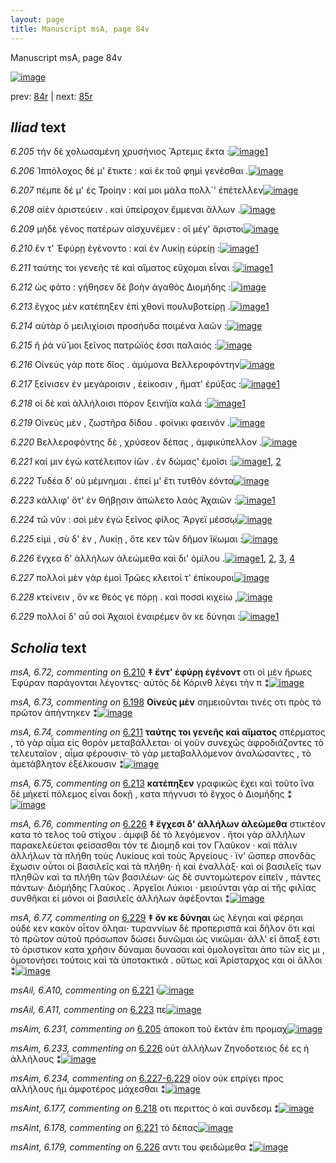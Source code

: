 ```yaml
---
layout: page
title: Manuscript msA, page 84v
---
```


Manuscript msA, page 84v

[![image](http://www.homermultitext.org/iipsrv?OBJ=IIP,1.0&FIF=/project/homer/pyramidal/deepzoom/hmt/vaimg/2017a/VA084VN_0587.tif&WID=100&CVT=JPEG)](http://www.homermultitext.org/ict2/?urn=urn:cite2:hmt:vaimg.2017a:VA084VN_0587)

prev:  [84r](../84r/) | next:  [85r](../85r/)

## *Iliad* text

*6.205* <a id="6.205"/> τὴν δὲ χολωσαμένη χρυσήνιος Ἄρτεμις ἔκτα :[![image](http://www.homermultitext.org/iipsrv?OBJ=IIP,1.0&FIF=/project/homer/pyramidal/deepzoom/hmt/vaimg/2017a/VA084VN_0587.tif&RGN=0.438,0.2239,0.45,0.0376&WID=1000&CVT=JPEG)](http://www.homermultitext.org/ict2/?urn=urn:cite2:hmt:vaimg.2017a:VA084VN_0587@0.438,0.2239,0.45,0.0376)[1](#msAim_6.231)

*6.206* <a id="6.206"/> Ἱππόλοχος δέ μ' ἔτικτε : καὶ ἐκ τοῦ φημὶ γενέσθαι .[![image](http://www.homermultitext.org/iipsrv?OBJ=IIP,1.0&FIF=/project/homer/pyramidal/deepzoom/hmt/vaimg/2017a/VA084VN_0587.tif&RGN=0.438,0.2487,0.45,0.0331&WID=1000&CVT=JPEG)](http://www.homermultitext.org/ict2/?urn=urn:cite2:hmt:vaimg.2017a:VA084VN_0587@0.438,0.2487,0.45,0.0331)

*6.207* <a id="6.207"/> πέμπε δέ μ' ἐς Τροίην : καί μοι μάλα πολλ`' ἐπέτελλεν[![image](http://www.homermultitext.org/iipsrv?OBJ=IIP,1.0&FIF=/project/homer/pyramidal/deepzoom/hmt/vaimg/2017a/VA084VN_0587.tif&RGN=0.441,0.269,0.45,0.0278&WID=1000&CVT=JPEG)](http://www.homermultitext.org/ict2/?urn=urn:cite2:hmt:vaimg.2017a:VA084VN_0587@0.441,0.269,0.45,0.0278)

*6.208* <a id="6.208"/> αἰὲν ἀριστεύειν . καὶ ὑπείροχον ἔμμεναι ἄλλων .[![image](http://www.homermultitext.org/iipsrv?OBJ=IIP,1.0&FIF=/project/homer/pyramidal/deepzoom/hmt/vaimg/2017a/VA084VN_0587.tif&RGN=0.435,0.2893,0.45,0.0278&WID=1000&CVT=JPEG)](http://www.homermultitext.org/ict2/?urn=urn:cite2:hmt:vaimg.2017a:VA084VN_0587@0.435,0.2893,0.45,0.0278)

*6.209* <a id="6.209"/> μὴδὲ γένος πατέρων αἰσχυνέμεν : οἳ μέγ' ἄριστοι[![image](http://www.homermultitext.org/iipsrv?OBJ=IIP,1.0&FIF=/project/homer/pyramidal/deepzoom/hmt/vaimg/2017a/VA084VN_0587.tif&RGN=0.437,0.3073,0.45,0.0278&WID=1000&CVT=JPEG)](http://www.homermultitext.org/ict2/?urn=urn:cite2:hmt:vaimg.2017a:VA084VN_0587@0.437,0.3073,0.45,0.0278)

*6.210* <a id="6.210"/> ἔν τ' Ἐφύρῃ ἐγένοντο : καὶ ἐν Λυκίῃ εὐρείῃ :[![image](http://www.homermultitext.org/iipsrv?OBJ=IIP,1.0&FIF=/project/homer/pyramidal/deepzoom/hmt/vaimg/2017a/VA084VN_0587.tif&RGN=0.439,0.3253,0.45,0.0278&WID=1000&CVT=JPEG)](http://www.homermultitext.org/ict2/?urn=urn:cite2:hmt:vaimg.2017a:VA084VN_0587@0.439,0.3253,0.45,0.0278)[1](#msA_6.72)

*6.211* <a id="6.211"/> ταύτης τοι γενεῆς τὲ καὶ αἵματος εὔχομαι εἶναι :[![image](http://www.homermultitext.org/iipsrv?OBJ=IIP,1.0&FIF=/project/homer/pyramidal/deepzoom/hmt/vaimg/2017a/VA084VN_0587.tif&RGN=0.439,0.3456,0.45,0.0278&WID=1000&CVT=JPEG)](http://www.homermultitext.org/ict2/?urn=urn:cite2:hmt:vaimg.2017a:VA084VN_0587@0.439,0.3456,0.45,0.0278)[1](#msA_6.74)

*6.212* <a id="6.212"/> ὡς φάτο : γήθησεν δὲ βοὴν ἀγαθὸς Διομήδης :[![image](http://www.homermultitext.org/iipsrv?OBJ=IIP,1.0&FIF=/project/homer/pyramidal/deepzoom/hmt/vaimg/2017a/VA084VN_0587.tif&RGN=0.439,0.3651,0.45,0.0278&WID=1000&CVT=JPEG)](http://www.homermultitext.org/ict2/?urn=urn:cite2:hmt:vaimg.2017a:VA084VN_0587@0.439,0.3651,0.45,0.0278)

*6.213* <a id="6.213"/> ἔγχος μὲν κατέπηξεν ἐπὶ χθονὶ πουλυβοτείρῃ .[![image](http://www.homermultitext.org/iipsrv?OBJ=IIP,1.0&FIF=/project/homer/pyramidal/deepzoom/hmt/vaimg/2017a/VA084VN_0587.tif&RGN=0.436,0.3862,0.45,0.0293&WID=1000&CVT=JPEG)](http://www.homermultitext.org/ict2/?urn=urn:cite2:hmt:vaimg.2017a:VA084VN_0587@0.436,0.3862,0.45,0.0293)[1](#msA_6.75)

*6.214* <a id="6.214"/> αὐτὰρ ὃ μειλιχίοισι προσήυδα ποιμένα λαῶν :[![image](http://www.homermultitext.org/iipsrv?OBJ=IIP,1.0&FIF=/project/homer/pyramidal/deepzoom/hmt/vaimg/2017a/VA084VN_0587.tif&RGN=0.436,0.4042,0.45,0.0293&WID=1000&CVT=JPEG)](http://www.homermultitext.org/ict2/?urn=urn:cite2:hmt:vaimg.2017a:VA084VN_0587@0.436,0.4042,0.45,0.0293)

*6.215* <a id="6.215"/> ῆ ῥά νύ̆ μοι ξεῖνος πατρώϊός ἐσσι παλαιός :[![image](http://www.homermultitext.org/iipsrv?OBJ=IIP,1.0&FIF=/project/homer/pyramidal/deepzoom/hmt/vaimg/2017a/VA084VN_0587.tif&RGN=0.433,0.4237,0.45,0.0293&WID=1000&CVT=JPEG)](http://www.homermultitext.org/ict2/?urn=urn:cite2:hmt:vaimg.2017a:VA084VN_0587@0.433,0.4237,0.45,0.0293)

*6.216* <a id="6.216"/> Οἰνεύς γάρ ποτε δῖος . ἀμύμονα Βελλεροφόντην[![image](http://www.homermultitext.org/iipsrv?OBJ=IIP,1.0&FIF=/project/homer/pyramidal/deepzoom/hmt/vaimg/2017a/VA084VN_0587.tif&RGN=0.434,0.4403,0.45,0.0293&WID=1000&CVT=JPEG)](http://www.homermultitext.org/ict2/?urn=urn:cite2:hmt:vaimg.2017a:VA084VN_0587@0.434,0.4403,0.45,0.0293)

*6.217* <a id="6.217"/> ξείνισεν ἐν μεγάροισιν , ἐείκοσιν , ἤματ' ἐρύξας :[![image](http://www.homermultitext.org/iipsrv?OBJ=IIP,1.0&FIF=/project/homer/pyramidal/deepzoom/hmt/vaimg/2017a/VA084VN_0587.tif&RGN=0.448,0.4591,0.45,0.0331&WID=1000&CVT=JPEG)](http://www.homermultitext.org/ict2/?urn=urn:cite2:hmt:vaimg.2017a:VA084VN_0587@0.448,0.4591,0.45,0.0331)[1](#msAim_6.232)

*6.218* <a id="6.218"/> οἱ δὲ καὶ ἀλλήλοισι πόρον ξεινήϊα καλά :[![image](http://www.homermultitext.org/iipsrv?OBJ=IIP,1.0&FIF=/project/homer/pyramidal/deepzoom/hmt/vaimg/2017a/VA084VN_0587.tif&RGN=0.439,0.4816,0.45,0.0263&WID=1000&CVT=JPEG)](http://www.homermultitext.org/ict2/?urn=urn:cite2:hmt:vaimg.2017a:VA084VN_0587@0.439,0.4816,0.45,0.0263)[1](#msAint_6.177)

*6.219* <a id="6.219"/> Οἰνεὺς μὲν , ζωστῆρα δίδου . φοίνικι φαεινὸν .[![image](http://www.homermultitext.org/iipsrv?OBJ=IIP,1.0&FIF=/project/homer/pyramidal/deepzoom/hmt/vaimg/2017a/VA084VN_0587.tif&RGN=0.438,0.4996,0.45,0.0263&WID=1000&CVT=JPEG)](http://www.homermultitext.org/ict2/?urn=urn:cite2:hmt:vaimg.2017a:VA084VN_0587@0.438,0.4996,0.45,0.0263)

*6.220* <a id="6.220"/> Βελλεροφόντης δὲ , χρύσεον δέπας , ἀμφικύπελλον .[![image](http://www.homermultitext.org/iipsrv?OBJ=IIP,1.0&FIF=/project/homer/pyramidal/deepzoom/hmt/vaimg/2017a/VA084VN_0587.tif&RGN=0.439,0.5162,0.45,0.0301&WID=1000&CVT=JPEG)](http://www.homermultitext.org/ict2/?urn=urn:cite2:hmt:vaimg.2017a:VA084VN_0587@0.439,0.5162,0.45,0.0301)

*6.221* <a id="6.221"/> καί μιν ἐγὼ κατέλειπον ἰ̈ὼν . ἐν δώμας' ἐμοῖσι :[![image](http://www.homermultitext.org/iipsrv?OBJ=IIP,1.0&FIF=/project/homer/pyramidal/deepzoom/hmt/vaimg/2017a/VA084VN_0587.tif&RGN=0.439,0.5334,0.45,0.0301&WID=1000&CVT=JPEG)](http://www.homermultitext.org/ict2/?urn=urn:cite2:hmt:vaimg.2017a:VA084VN_0587@0.439,0.5334,0.45,0.0301)[1](#msAil_6.A10), [2](#msAint_6.178)

*6.222* <a id="6.222"/> Τυδέα δ' οὐ μέμνημαι . ἐπεί μ' ἔτι τυτθὸν ἐόντα[![image](http://www.homermultitext.org/iipsrv?OBJ=IIP,1.0&FIF=/project/homer/pyramidal/deepzoom/hmt/vaimg/2017a/VA084VN_0587.tif&RGN=0.438,0.556,0.45,0.0301&WID=1000&CVT=JPEG)](http://www.homermultitext.org/ict2/?urn=urn:cite2:hmt:vaimg.2017a:VA084VN_0587@0.438,0.556,0.45,0.0301)

*6.223* <a id="6.223"/> κάλλιφ' ὅτ' ἐν Θήβῃσιν ἀπώλετο λαὸς Ἀχαιῶν :[![image](http://www.homermultitext.org/iipsrv?OBJ=IIP,1.0&FIF=/project/homer/pyramidal/deepzoom/hmt/vaimg/2017a/VA084VN_0587.tif&RGN=0.44,0.5748,0.45,0.0301&WID=1000&CVT=JPEG)](http://www.homermultitext.org/ict2/?urn=urn:cite2:hmt:vaimg.2017a:VA084VN_0587@0.44,0.5748,0.45,0.0301)[1](#msAil_6.A11)

*6.224* <a id="6.224"/> τῶ νῦν : σοὶ μὲν ἐγὼ ξεῖνος φίλος Ἄργεϊ μέσσῳ[![image](http://www.homermultitext.org/iipsrv?OBJ=IIP,1.0&FIF=/project/homer/pyramidal/deepzoom/hmt/vaimg/2017a/VA084VN_0587.tif&RGN=0.441,0.5913,0.45,0.0301&WID=1000&CVT=JPEG)](http://www.homermultitext.org/ict2/?urn=urn:cite2:hmt:vaimg.2017a:VA084VN_0587@0.441,0.5913,0.45,0.0301)

*6.225* <a id="6.225"/> εἰμὶ , σὺ δ' ἐν , Λυκίῃ , ὅτε κεν τῶν δῆμον ἵ̈κωμαι :[![image](http://www.homermultitext.org/iipsrv?OBJ=IIP,1.0&FIF=/project/homer/pyramidal/deepzoom/hmt/vaimg/2017a/VA084VN_0587.tif&RGN=0.452,0.6093,0.45,0.0301&WID=1000&CVT=JPEG)](http://www.homermultitext.org/ict2/?urn=urn:cite2:hmt:vaimg.2017a:VA084VN_0587@0.452,0.6093,0.45,0.0301)

*6.226* <a id="6.226"/> ἔγχεα δ' ἀλλήλων ἀλεώμεθα καὶ δι' ὁμίλου .[![image](http://www.homermultitext.org/iipsrv?OBJ=IIP,1.0&FIF=/project/homer/pyramidal/deepzoom/hmt/vaimg/2017a/VA084VN_0587.tif&RGN=0.449,0.6319,0.45,0.0301&WID=1000&CVT=JPEG)](http://www.homermultitext.org/ict2/?urn=urn:cite2:hmt:vaimg.2017a:VA084VN_0587@0.449,0.6319,0.45,0.0301)[1](#msAim_6.233), [2](#msA_6.76), [3](#msAint_6.179), [4](#msAil_6.A12)

*6.227* <a id="6.227"/> πολλοὶ μὲν γὰρ ἐμοὶ Τρῶες κλειτοί τ' ἐπίκουροι[![image](http://www.homermultitext.org/iipsrv?OBJ=IIP,1.0&FIF=/project/homer/pyramidal/deepzoom/hmt/vaimg/2017a/VA084VN_0587.tif&RGN=0.445,0.6476,0.45,0.0301&WID=1000&CVT=JPEG)](http://www.homermultitext.org/ict2/?urn=urn:cite2:hmt:vaimg.2017a:VA084VN_0587@0.445,0.6476,0.45,0.0301)

*6.228* <a id="6.228"/> κτείνειν , ὅν κε θεός γε πόρῃ . καὶ ποσσὶ κιχείω ,[![image](http://www.homermultitext.org/iipsrv?OBJ=IIP,1.0&FIF=/project/homer/pyramidal/deepzoom/hmt/vaimg/2017a/VA084VN_0587.tif&RGN=0.448,0.6664,0.45,0.0301&WID=1000&CVT=JPEG)](http://www.homermultitext.org/ict2/?urn=urn:cite2:hmt:vaimg.2017a:VA084VN_0587@0.448,0.6664,0.45,0.0301)

*6.229* <a id="6.229"/> πολλοὶ δ' αὖ σοὶ Ἀχαιοὶ ἐναιρέμεν ὅν κε δύνηαι :[![image](http://www.homermultitext.org/iipsrv?OBJ=IIP,1.0&FIF=/project/homer/pyramidal/deepzoom/hmt/vaimg/2017a/VA084VN_0587.tif&RGN=0.449,0.6844,0.45,0.0331&WID=1000&CVT=JPEG)](http://www.homermultitext.org/ict2/?urn=urn:cite2:hmt:vaimg.2017a:VA084VN_0587@0.449,0.6844,0.45,0.0331)[1](#msA_6.77)

## *Scholia* text

*msA, 6.72, commenting on* [6.210](#6.210)  <a id="msA_6.72"/> **‡ ἔντ' ἐφύρῃ ἐγένοντ** οτι οἱ μὲν ἥρωες Ἐφύραν παράγονται λέγοντες· αὐτὸς δὲ Κόρινθ λέγει τὴν π ⁑[![image](http://www.homermultitext.org/iipsrv?OBJ=IIP,1.0&FIF=/project/homer/pyramidal/deepzoom/hmt/vaimg/2017a/VA084VN_0587.tif&RGN=0.18054532,0.32918396,0.21665438,0.04398340&WID=1000&CVT=JPEG)](http://www.homermultitext.org/ict2/?urn=urn:cite2:hmt:vaimg.2017a:VA084VN_0587@0.18054532,0.32918396,0.21665438,0.04398340)

*msA, 6.73, commenting on* [6.198](#6.198)  <a id="msA_6.73"/> **Οἰνεὺς μὲν** σημειοῦνται τινὲς οτι πρὸς τὸ πρῶτον ἀπήντηκεν ⁑[![image](http://www.homermultitext.org/iipsrv?OBJ=IIP,1.0&FIF=/project/homer/pyramidal/deepzoom/hmt/vaimg/2017a/VA084VN_0587.tif&RGN=0.18165070,0.36016598,0.21296979,0.02683264&WID=1000&CVT=JPEG)](http://www.homermultitext.org/ict2/?urn=urn:cite2:hmt:vaimg.2017a:VA084VN_0587@0.18165070,0.36016598,0.21296979,0.02683264)

*msA, 6.74, commenting on* [6.211](#6.211)  <a id="msA_6.74"/> **ταύτης τοι γενεῆς καὶ αἵματος** σπέρματος , τὸ γὰρ αἷμα εἰς θορὸν μεταβάλλεται· οἱ γοῦν συνεχῶς ἀφροδιάζοντες τὸ τελευταῖον , αἷμα φέρουσιν· τὸ γὰρ μεταβαλλόμενον ἀναλώσαντες , τὸ ἀμετάβλητον ἐξέλκουσιν ⁑[![image](http://www.homermultitext.org/iipsrv?OBJ=IIP,1.0&FIF=/project/homer/pyramidal/deepzoom/hmt/vaimg/2017a/VA084VN_0587.tif&RGN=0.17796610,0.38395574,0.22881356,0.07302905&WID=1000&CVT=JPEG)](http://www.homermultitext.org/ict2/?urn=urn:cite2:hmt:vaimg.2017a:VA084VN_0587@0.17796610,0.38395574,0.22881356,0.07302905)

*msA, 6.75, commenting on* [6.213](#6.213)  <a id="msA_6.75"/> **κατέπηξεν** γραφικῶς ἔχει καὶ τοῦτο ἵνα δὲ μὴκετί πόλεμος εἶναι δοκῇ , κατα πήγνυσι τὸ ἔγχος ὁ Διομήδης ⁑[![image](http://www.homermultitext.org/iipsrv?OBJ=IIP,1.0&FIF=/project/homer/pyramidal/deepzoom/hmt/vaimg/2017a/VA084VN_0587.tif&RGN=0.18533530,0.45532503,0.21849668,0.04868603&WID=1000&CVT=JPEG)](http://www.homermultitext.org/ict2/?urn=urn:cite2:hmt:vaimg.2017a:VA084VN_0587@0.18533530,0.45532503,0.21849668,0.04868603)

*msA, 6.76, commenting on* [6.226](#6.226)  <a id="msA_6.76"/> **‡ ἔγχεσι δ' ὰλλήλων ἀλεώμεθα** στικτέον κατα τὸ τελος τοῦ στίχου . ἀμφιβ δὲ τὸ λεγόμενον . ἤτοι γὰρ ἀλλήλων παρακελεύεται φείσασθαι τόν τε Διομηδ καὶ τον Γλαῦκον · καὶ πάλιν ἀλλήλων τὰ πλήθη τοὺς Λυκίους καὶ τοὺς Ἀργείους · ἵν' ὥσπερ σπονδὰς ἔχωσιν οὗτοι οἱ βασιλεῖς καὶ τὰ πλήθη· ἠ καὶ ἐναλλὰξ· καὶ οἱ βασιλεῖς των πληθῶν καὶ τα πλήθη τῶν βασιλέων· ὡς δὲ συντομώτερον εἰπεῖν , πάντες πάντων· Διὸμήδης Γλαῦκος . Ἀργεῖοι Λύκιοι · μειοῦνται γὰρ αἱ τῆς φιλίας συνθῆκαι εἰ μόνοι οἱ βασιλεῖς ἀλλήλων ἀφέξονται ⁑[![image](http://www.homermultitext.org/iipsrv?OBJ=IIP,1.0&FIF=/project/homer/pyramidal/deepzoom/hmt/vaimg/2017a/VA084VN_0587.tif&RGN=0.19528371,0.72005533,0.69196758,0.07219917&WID=1000&CVT=JPEG)](http://www.homermultitext.org/ict2/?urn=urn:cite2:hmt:vaimg.2017a:VA084VN_0587@0.19528371,0.72005533,0.69196758,0.07219917)

*msA, 6.77, commenting on* [6.229](#6.229)  <a id="msA_6.77"/> **‡ ὄν κε δύνηαι** ὡς λέγηαι καὶ φέρηαι οὐδέ κεν κακὸν οἶτον ὄληαι· τυραννίων δὲ προπερισπᾶ καὶ δῆλον ὅτι καὶ τὸ πρῶτον αὐτοῦ πρόσωπον δώσει δυνῶμαι ὡς νικῶμαι· ἀλλ' εἰ ἅπαξ ἐστι τὸ ὁριστικον κατα χρῆσιν δύναμαι δυνασαι καὶ ὁμολογεῖται ἀπο τῶν εἰς μι , ὁμοτονήσει τούτοις καὶ τὰ ὑποτακτικά . οὕτως καὶ Ἀρίσταρχος και οἱ ἄλλοι ⁑[![image](http://www.homermultitext.org/iipsrv?OBJ=IIP,1.0&FIF=/project/homer/pyramidal/deepzoom/hmt/vaimg/2017a/VA084VN_0587.tif&RGN=0.19638909,0.76901798,0.68920413,0.06390041&WID=1000&CVT=JPEG)](http://www.homermultitext.org/ict2/?urn=urn:cite2:hmt:vaimg.2017a:VA084VN_0587@0.19638909,0.76901798,0.68920413,0.06390041)

*msAil, 6.A10, commenting on* [6.221](#6.221)  <a id="msAil_6.A10"/> ι[![image](http://www.homermultitext.org/iipsrv?OBJ=IIP,1.0&FIF=/project/homer/pyramidal/deepzoom/hmt/vaimg/2017a/VA084VN_0587.tif&RGN=0.806,0.5357,0.028,0.0105&WID=1000&CVT=JPEG)](http://www.homermultitext.org/ict2/?urn=urn:cite2:hmt:vaimg.2017a:VA084VN_0587@0.806,0.5357,0.028,0.0105)

*msAil, 6.A11, commenting on* [6.223](#6.223)  <a id="msAil_6.A11"/> πε[![image](http://www.homermultitext.org/iipsrv?OBJ=IIP,1.0&FIF=/project/homer/pyramidal/deepzoom/hmt/vaimg/2017a/VA084VN_0587.tif&RGN=0.511,0.5763,0.028,0.0105&WID=1000&CVT=JPEG)](http://www.homermultitext.org/ict2/?urn=urn:cite2:hmt:vaimg.2017a:VA084VN_0587@0.511,0.5763,0.028,0.0105)

*msAim, 6.231, commenting on* [6.205](#6.205)  <a id="msAim_6.231"/> ἀποκοπ τοῦ ἔκτάν ἐπι προμαχ[![image](http://www.homermultitext.org/iipsrv?OBJ=IIP,1.0&FIF=/project/homer/pyramidal/deepzoom/hmt/vaimg/2017a/VA084VN_0587.tif&RGN=0.39019897,0.24190871,0.05453206,0.02005533&WID=1000&CVT=JPEG)](http://www.homermultitext.org/ict2/?urn=urn:cite2:hmt:vaimg.2017a:VA084VN_0587@0.39019897,0.24190871,0.05453206,0.02005533)

*msAim, 6.233, commenting on* [6.226](#6.226)  <a id="msAim_6.233"/> οὐτ ἀλλήλων Ζηνοδοτειος δέ ες ἡ ἀλλήλους ⁑[![image](http://www.homermultitext.org/iipsrv?OBJ=IIP,1.0&FIF=/project/homer/pyramidal/deepzoom/hmt/vaimg/2017a/VA084VN_0587.tif&RGN=0.40770081,0.64384509,0.05140015,0.02337483&WID=1000&CVT=JPEG)](http://www.homermultitext.org/ict2/?urn=urn:cite2:hmt:vaimg.2017a:VA084VN_0587@0.40770081,0.64384509,0.05140015,0.02337483)

*msAim, 6.234, commenting on* [6.227-6.229](#6.227-6.229)  <a id="msAim_6.234"/> οἱον οὐκ επρίγει προς αλλήλους ἡμ ἀμφοτέρος μάχεσθαι ⁑[![image](http://www.homermultitext.org/iipsrv?OBJ=IIP,1.0&FIF=/project/homer/pyramidal/deepzoom/hmt/vaimg/2017a/VA084VN_0587.tif&RGN=0.40696389,0.66721992,0.05526898,0.03609959&WID=1000&CVT=JPEG)](http://www.homermultitext.org/ict2/?urn=urn:cite2:hmt:vaimg.2017a:VA084VN_0587@0.40696389,0.66721992,0.05526898,0.03609959)

*msAint, 6.177, commenting on* [6.218](#6.218)  <a id="msAint_6.177"/> οτι περιττος ὁ καὶ συνδεσμ ⁑[![image](http://www.homermultitext.org/iipsrv?OBJ=IIP,1.0&FIF=/project/homer/pyramidal/deepzoom/hmt/vaimg/2017a/VA084VN_0587.tif&RGN=0.83640383,0.48506224,0.04568902,0.01396957&WID=1000&CVT=JPEG)](http://www.homermultitext.org/ict2/?urn=urn:cite2:hmt:vaimg.2017a:VA084VN_0587@0.83640383,0.48506224,0.04568902,0.01396957)

*msAint, 6.178, commenting on* [6.221](#6.221)  <a id="msAint_6.178"/> τὸ δέπας[![image](http://www.homermultitext.org/iipsrv?OBJ=IIP,1.0&FIF=/project/homer/pyramidal/deepzoom/hmt/vaimg/2017a/VA084VN_0587.tif&RGN=0.87140752,0.53167358,0.02266028,0.01009682&WID=1000&CVT=JPEG)](http://www.homermultitext.org/ict2/?urn=urn:cite2:hmt:vaimg.2017a:VA084VN_0587@0.87140752,0.53167358,0.02266028,0.01009682)

*msAint, 6.179, commenting on* [6.226](#6.226)  <a id="msAint_6.179"/> αντι του φειδώμεθα ⁑[![image](http://www.homermultitext.org/iipsrv?OBJ=IIP,1.0&FIF=/project/homer/pyramidal/deepzoom/hmt/vaimg/2017a/VA084VN_0587.tif&RGN=0.85372144,0.63139696,0.03352985,0.01535270&WID=1000&CVT=JPEG)](http://www.homermultitext.org/ict2/?urn=urn:cite2:hmt:vaimg.2017a:VA084VN_0587@0.85372144,0.63139696,0.03352985,0.01535270)